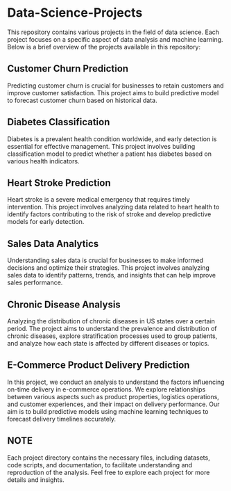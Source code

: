 # Data-Science-Projects

This repository contains various projects in the field of data science. Each project focuses on a specific aspect of data analysis and machine learning. Below is a brief overview of the projects available in this repository:

## Customer Churn Prediction
Predicting customer churn is crucial for businesses to retain customers and improve customer satisfaction. This project aims to build predictive model to forecast customer churn based on historical data.

## Diabetes Classification
Diabetes is a prevalent health condition worldwide, and early detection is essential for effective management. This project involves building classification model to predict whether a patient has diabetes based on various health indicators.

## Heart Stroke Prediction
Heart stroke is a severe medical emergency that requires timely intervention. This project involves analyzing data related to heart health to identify factors contributing to the risk of stroke and develop predictive models for early detection.

## Sales Data Analytics
Understanding sales data is crucial for businesses to make informed decisions and optimize their strategies. This project involves analyzing sales data to identify patterns, trends, and insights that can help improve sales performance.

## Chronic Disease Analysis
Analyzing the distribution of chronic diseases in US states over a certain period. The project aims to understand the prevalence and distribution of chronic diseases, explore stratification processes used to group patients, and analyze how each state is affected by different diseases or topics.

## E-Commerce Product Delivery Prediction
In this project, we conduct an analysis to understand the factors influencing on-time delivery in e-commerce operations. We explore relationships between various aspects such as product properties, logistics operations, and customer experiences, and their impact on delivery performance. Our aim is to build predictive models using machine learning techniques to forecast delivery timelines accurately.

## NOTE
Each project directory contains the necessary files, including datasets, code scripts, and documentation, to facilitate understanding and reproduction of the analysis. Feel free to explore each project for more details and insights.


